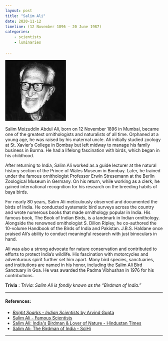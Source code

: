```yaml
---
layout: post
title: "Salim Ali"
date: 2020-11-12
timeline: (12 November 1896 – 20 June 1987)
categories: 
    - scientists
    - luminaries

---
```


<img src="/images/Salim_Ali.jpeg" alt="Salim Ali Image" class="circular-img" />

Salim Moizuddin Abdul Ali, born on 12 November 1896 in Mumbai, became one of the greatest ornithologists and naturalists of all time. Orphaned at a young age, he was raised by his maternal uncle. Ali initially studied zoology at St. Xavier’s College in Bombay but left midway to manage his family business in Burma. He had a lifelong fascination with birds, which began in his childhood.

After returning to India, Salim Ali worked as a guide lecturer at the natural history section of the Prince of Wales Museum in Bombay. Later, he trained under the famous ornithologist Professor Erwin Stresemann at the Berlin Zoological Museum in Germany. On his return, while working as a clerk, he gained international recognition for his research on the breeding habits of baya birds.

For nearly 80 years, Salim Ali meticulously observed and documented the birds of India. He conducted systematic bird surveys across the country and wrote numerous books that made ornithology popular in India. His famous book, The Book of Indian Birds, is a landmark in Indian ornithology. Alongside the renowned ornithologist S. Dillon Ripley, he co-authored the 10-volume Handbook of the Birds of India and Pakistan. J.B.S. Haldane once praised Ali’s ability to conduct meaningful research with just binoculars in hand.

Ali was also a strong advocate for nature conservation and contributed to efforts to protect India’s wildlife. His fascination with motorcycles and adventurous spirit further set him apart. Many bird species, sanctuaries, and institutions are named in his honor, including the Salim Ali Bird Sanctuary in Goa. He was awarded the Padma Vibhushan in 1976 for his contributions.

__Trivia__ : *Trivia: Salim Ali is fondly known as the “Birdman of India.”*


---

#### References:
- [*Bright Sparks - Indian Scientists* by Arvind Gupta](https://www.insaindia.res.in/pdf/BS.pdf)
- [Salim Ali - Famous Scientists](https://www.famousscientists.org/salim-ali/)  
- [Salim Ali: India's Birdman & Lover of Nature - Hindustan Times](https://www.hindustantimes.com/inspiring-lives/salim-ali-india-s-birdman-lover-of-nature/story-Exs9AMXwHHX2wMg6W7G2TN.html)
- [Salim Ali: The Birdman of India - SciHi](http://scihi.org/salim-ali-birdman/)

---